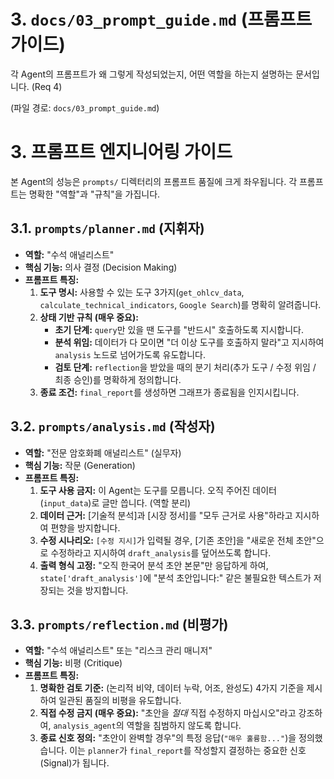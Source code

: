 # 3. `docs/03_prompt_guide.md` (프롬프트 가이드)

각 Agent의 프롬프트가 왜 그렇게 작성되었는지, 어떤 역할을 하는지 설명하는 문서입니다. (Req 4)

(파일 경로: `docs/03_prompt_guide.md`)

# 3. 프롬프트 엔지니어링 가이드

본 Agent의 성능은 `prompts/` 디렉터리의 프롬프트 품질에 크게 좌우됩니다. 각 프롬프트는 명확한 "역할"과 "규칙"을 가집니다.

## 3.1. `prompts/planner.md` (지휘자)

* **역할:** "수석 애널리스트"
* **핵심 기능:** 의사 결정 (Decision Making)
* **프롬프트 특징:**
    1.  **도구 명시:** 사용할 수 있는 도구 3가지(`get_ohlcv_data`, `calculate_technical_indicators`, `Google Search`)를 명확히 알려줍니다.
    2.  **상태 기반 규칙 (매우 중요):**
        * **초기 단계:** `query`만 있을 땐 도구를 "반드시" 호출하도록 지시합니다.
        * **분석 위임:** 데이터가 다 모이면 "더 이상 도구를 호출하지 말라"고 지시하여 `analysis` 노드로 넘어가도록 유도합니다.
        * **검토 단계:** `reflection`을 받았을 때의 분기 처리(추가 도구 / 수정 위임 / 최종 승인)를 명확하게 정의합니다.
    3.  **종료 조건:** `final_report`를 생성하면 그래프가 종료됨을 인지시킵니다.

## 3.2. `prompts/analysis.md` (작성자)

* **역할:** "전문 암호화폐 애널리스트" (실무자)
* **핵심 기능:** 작문 (Generation)
* **프롬프트 특징:**
    1.  **도구 사용 금지:** 이 Agent는 도구를 모릅니다. 오직 주어진 데이터(`input_data`)로 글만 씁니다. (역할 분리)
    2.  **데이터 근거:** [기술적 분석]과 [시장 정서]를 "모두 근거로 사용"하라고 지시하여 편향을 방지합니다.
    3.  **수정 시나리오:** `[수정 지시]`가 입력될 경우, [기존 초안]을 "새로운 전체 초안"으로 수정하라고 지시하여 `draft_analysis`를 덮어쓰도록 합니다.
    4.  **출력 형식 고정:** "오직 한국어 분석 초안 본문"만 응답하게 하여, `state['draft_analysis']`에 "분석 초안입니다:" 같은 불필요한 텍스트가 저장되는 것을 방지합니다.

## 3.3. `prompts/reflection.md` (비평가)

* **역할:** "수석 애널리스트" 또는 "리스크 관리 매니저"
* **핵심 기능:** 비평 (Critique)
* **프롬프트 특징:**
    1.  **명확한 검토 기준:** (논리적 비약, 데이터 누락, 어조, 완성도) 4가지 기준을 제시하여 일관된 품질의 비평을 유도합니다.
    2.  **직접 수정 금지 (매우 중요):** "초안을 *절대* 직접 수정하지 마십시오"라고 강조하여, `analysis_agent`의 역할을 침범하지 않도록 합니다.
    3.  **종료 신호 정의:** "초안이 완벽할 경우"의 특정 응답(`"매우 훌륭함..."`)을 정의했습니다. 이는 `planner`가 `final_report`를 작성할지 결정하는 중요한 신호(Signal)가 됩니다.